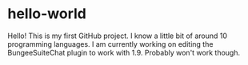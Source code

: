 # hello-world

Hello!  This is my first GitHub project.  I know a little bit of around 10 programming languages.  I am currently working on editing the BungeeSuiteChat plugin to work with 1.9.  Probably won't work though.
